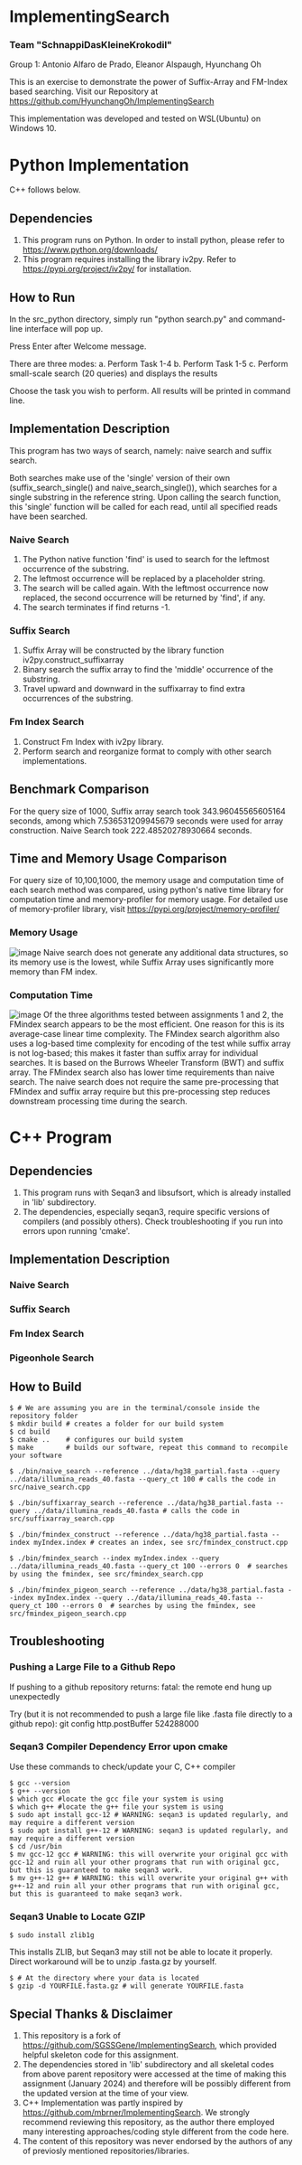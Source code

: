 # ImplementingSearch
### Team "SchnappiDasKleineKrokodil"

Group 1: Antonio Alfaro de Prado, Eleanor Alspaugh, Hyunchang Oh

This is an exercise to demonstrate the power of Suffix-Array and FM-Index based searching.
Visit our Repository at https://github.com/HyunchangOh/ImplementingSearch

This implementation was developed and tested on WSL(Ubuntu) on Windows 10. 

# Python Implementation
C++ follows below.
## Dependencies
1. This program runs on Python. In order to install python, please refer to https://www.python.org/downloads/
2. This program requires installing the library iv2py. Refer to https://pypi.org/project/iv2py/ for installation.

## How to Run
In the src_python directory, simply run "python search.py" and command-line interface will pop up.

Press Enter after Welcome message.

There are three modes:
a. Perform Task 1-4
b. Perform Task 1-5
c. Perform small-scale search (20 queries) and displays the results

Choose the task you wish to perform. All results will be printed in command line.



## Implementation Description
This program has two ways of search, namely: naive search and suffix search.

Both searches make use of the 'single' version of their own (suffix_search_single() and naive_search_single()),  which searches for a single substring in the reference string. Upon calling the search function, this 'single' function will be called for each read, until all specified reads have been searched.

### Naive Search
1. The Python native function 'find' is used to search for the leftmost occurrence of the substring.
2. The leftmost occurrence will be replaced by a placeholder string.
3. The search will be called again. With the leftmost occurrence now replaced, the second occurrence will be returned by 'find', if any.
4. The search terminates if find returns -1.

### Suffix Search
1. Suffix Array will be constructed by the library function iv2py.construct_suffixarray
2. Binary search the suffix array to find the 'middle' occurrence of the substring.
3. Travel upward and downward in the suffixarray to find extra occurrences of the substring.

### Fm Index Search
1. Construct Fm Index with iv2py library.
2. Perform search and reorganize format to comply with other search implementations.

## Benchmark Comparison
For the query size of 1000,
Suffix array search took 343.96045565605164 seconds, among which 7.536531209945679 seconds were used for array construction.
Naive Search took 222.48520278930664 seconds.

## Time and Memory Usage Comparison
For query size of 10,100,1000, the memory usage and computation time of each search method was compared, using python's native time library for computation time and memory-profiler for memory usage.
For detailed use of memory-profiler library, visit https://pypi.org/project/memory-profiler/


### Memory Usage
![image](https://github.com/HyunchangOh/ImplementingSearch/assets/42934606/55784363-5bbe-4971-ab44-d01480e5e11d)
Naive search does not generate any additional data structures, so its memory use is the lowest, while Suffix Array uses significantly more memory than FM index.

### Computation Time
![image](https://github.com/HyunchangOh/ImplementingSearch/assets/42934606/a6964386-2e58-411c-a589-f50922a9c890)
Of the three algorithms tested between assignments 1 and 2, the FMindex search appears to be the most efficient. One reason for this is its average-case linear time complexity. The FMindex search algorithm also uses a log-based time complexity for encoding of the test while suffix array is not log-based; this makes it faster than suffix array for individual searches. It is based on the Burrows Wheeler Transform (BWT) and suffix array. The FMindex search also has lower time requirements than naive search. The naive search does not require the same pre-processing that FMindex and suffix array require but this pre-processing step reduces downstream processing time during the search.

# C++ Program
## Dependencies
1. This program runs with Seqan3 and libsufsort, which is already installed in 'lib' subdirectory.
2. The dependencies, especially seqan3, require specific versions of compilers (and possibly others). Check troubleshooting if you run into errors upon running 'cmake'.

## Implementation Description
### Naive Search

### Suffix Search

### Fm Index Search

### Pigeonhole Search

## How to Build
```
$ # We are assuming you are in the terminal/console inside the repository folder
$ mkdir build # creates a folder for our build system
$ cd build
$ cmake ..    # configures our build system
$ make        # builds our software, repeat this command to recompile your software

$ ./bin/naive_search --reference ../data/hg38_partial.fasta --query ../data/illumina_reads_40.fasta --query_ct 100 # calls the code in src/naive_search.cpp

$ ./bin/suffixarray_search --reference ../data/hg38_partial.fasta --query ../data/illumina_reads_40.fasta # calls the code in src/suffixarray_search.cpp

$ ./bin/fmindex_construct --reference ../data/hg38_partial.fasta --index myIndex.index # creates an index, see src/fmindex_construct.cpp

$ ./bin/fmindex_search --index myIndex.index --query ../data/illumina_reads_40.fasta --query_ct 100 --errors 0  # searches by using the fmindex, see src/fmindex_search.cpp

$ ./bin/fmindex_pigeon_search --reference ../data/hg38_partial.fasta --index myIndex.index --query ../data/illumina_reads_40.fasta --query_ct 100 --errors 0  # searches by using the fmindex, see src/fmindex_pigeon_search.cpp
```

## Troubleshooting
### Pushing a Large File to a Github Repo
If pushing to a github repository returns:
fatal: the remote end hung up unexpectedly

Try (but it is not recommended to push a large file like .fasta file directly to a github repo):
git config http.postBuffer 524288000

### Seqan3 Compiler Dependency Error upon cmake
Use these commands to check/update your C, C++ compiler
```
$ gcc --version
$ g++ --version
$ which gcc #locate the gcc file your system is using
$ which g++ #locate the g++ file your system is using
$ sudo apt install gcc-12 # WARNING: seqan3 is updated regularly, and may require a different version
$ sudo apt install g++-12 # WARNING: seqan3 is updated regularly, and may require a different version
$ cd /usr/bin
$ mv gcc-12 gcc # WARNING: this will overwrite your original gcc with gcc-12 and ruin all your other programs that run with original gcc, but this is guaranteed to make seqan3 work.
$ mv g++-12 g++ # WARNING: this will overwrite your original g++ with g++-12 and ruin all your other programs that run with original gcc, but this is guaranteed to make seqan3 work.
```

### Seqan3 Unable to Locate GZIP
```
$ sudo install zlib1g
```
This installs ZLIB, but Seqan3 may still not be able to locate it properly. Direct workaround will be to unzip .fasta.gz by yourself.
```
$ # At the directory where your data is located
$ gzip -d YOURFILE.fasta.gz # will generate YOURFILE.fasta
```
## Special Thanks & Disclaimer
1. This repository is a fork of https://github.com/SGSSGene/ImplementingSearch, which provided helpful skeleton code for this assignment. 
2. The dependencies stored in 'lib' subdirectory and all skeletal codes from above parent repository were accessed at the time of making this assignment (January 2024) and therefore will be possibly different from the updated version at the time of your view.
3. C++ Implementation was partly inspired by https://github.com/mbrner/ImplementingSearch. We strongly recommend reviewing this repository, as the author there employed many interesting approaches/coding style different from the code here.
4. The content of this repository was never endorsed by the authors of any of previosly mentioned repositories/libraries.